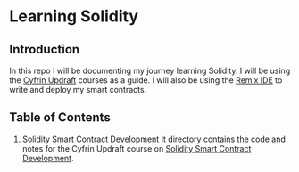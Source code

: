 # Learning Solidity

## Introduction
In this repo I will be documenting my journey learning Solidity. I will be using the [Cyfrin Updraft](https://updraft.cyfrin.io/) courses as a guide. I will also be using the [Remix IDE](https://remix.ethereum.org/) to write and deploy my smart contracts.

## Table of Contents
1. Solidity Smart Contract Development
    It directory contains the code and notes for the Cyfrin Updraft course on [Solidity Smart Contract Development](https://updraft.cyfrin.io/courses/solidity).